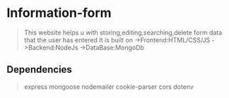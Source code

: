 # Information-form

>This website helps u with storing,editing,searching,delete form data that the user has entered
>It is built on ->Frontend:HTML/CSS/JS
                ->Backend:NodeJs
                ->DataBase:MongoDb

## Dependencies

>express
>mongoose
>nodemailer
>cookie-parser
>cors
>dotenv